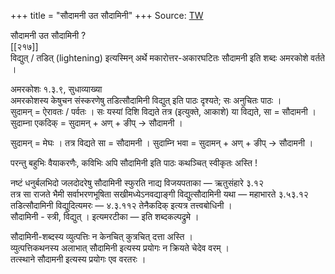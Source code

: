 +++
title = "सौदामनी उत सौदामिनी"
+++
Source: [TW](https://ashtadhyayi.com/courses/bhaashaapaak3/)

सौदामनी उत सौदामिनी ?   
[[२१७]]  
विद्युत् / तडित् (lightening) इत्यस्मिन् अर्थे मकारोत्तर-अकारघटितः सौदामनी इति शब्दः अमरकोशे वर्तते ।

अमरकोशः १.३.९, सुधाव्याख्या  
अमरकोशस्य केषुचन संस्करणेषु तडित्सौदामिनी विद्युत् इति पाठः दृश्यते; सः अनुचितः पाठः ।  
सुदामन् =  ऐरावतः / पर्वतः । सः यस्यां दिशि विद्यते तत्र (इत्युक्ते, आकाशे) या विद्यते, सा = सौदामनी ।  
सुदाम्ना एकदिक् = सुदामन् + अण् + ङीप् →‌ सौदामनी ।


सुदामन् = मेघः । तत्र विद्यते सा = सौदामनी ।
सुदाम्नि भवा = सुदामन् + अण् + ङीप् → सौदामनी ।

परन्तु बहुभिः वैयाकरणैः, कविभिः अपि सौदामिनी इति पाठः कथञ्चित् स्वीकृतः अस्ति !

नष्टं धनुर्बलभिदो जलदोदरेषु सौदामिनी स्फुरति नाद्य विजयपताका — ऋतुसंहारे ३.१२  
तत्र सा राजते भैमी सर्वाभरणभूषिता सखीमध्येऽनवद्याङ्गी विद्युत्सौदामिनी यथा — महाभारते ३.५३.१२  
तडित्सौदामिनी विद्युदित्यमरः — ४.३.११२ तेनैकदिक् इत्यत्र तत्त्वबोधिनी ।  
सौदामिनी - स्त्री, विद्युत् । इत्यमरटीका — इति शब्दकल्पद्रुमे ।

सौदामिनी-शब्दस्य व्युत्पत्तिः न केनचित् कुत्रचित् दत्ता अस्ति ।  
व्युत्पत्तिकथनस्य अलाभात् सौदामिनी इत्यस्य प्रयोगः न क्रियते चेदेव वरम् ।  
तत्स्थाने सौदामनी इत्यस्य प्रयोगः एव वरतरः । 
